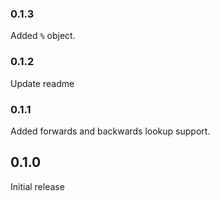 ### 0.1.3

Added `%` object.

### 0.1.2

Update readme

### 0.1.1

Added forwards and backwards lookup support.

## 0.1.0

Initial release
